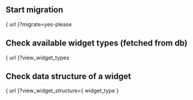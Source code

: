 ## Start migration
{ url }?migrate=yes-please

## Check available widget types (fetched from db)
{ url }?view_widget_types

## Check data structure of a widget
{ url }?view_widget_structure={ widget_type }
